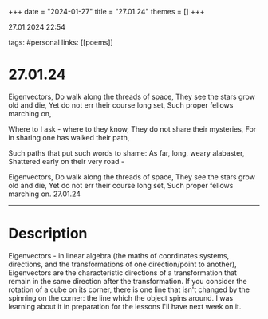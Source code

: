 +++
date = "2024-01-27"
title = "27.01.24"
themes = []
+++

27.01.2024 22:54

tags: #personal
links: [[poems]]

# 27.01.24

Eigenvectors,
Do walk along the threads of space,
They see the stars grow old and die,
Yet do not err their course long set,
Such proper fellows marching on,

Where to I ask - where to they know,
They do not share their mysteries,
For in sharing one has walked their path,

Such paths that put such words to shame:
As far, long, weary alabaster,
Shattered early on their very road -

Eigenvectors,
Do walk along the threads of space,
They see the stars grow old and die,
Yet do not err their course long set,
Such proper fellows marching on.
27.01.24

---

# Description

Eigenvectors - in linear algebra (the maths of coordinates systems, directions, and the transformations of one direction/point to another), Eigenvectors are the characteristic directions of a transformation that remain in the same direction after the transformation. If you consider the rotation of a cube on its corner, there is one line that isn't changed by the spinning on the corner: the line which the object spins around. I was learning about it in preparation for the lessons I'll have next week on it.